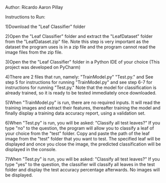 Author: Ricardo Aaron Pillay

Instructions to Run:

1)Download the "Leaf Classifier" folder

2)Open the "Leaf Classifier" folder and extract the "LeafDataset" folder from the "LeafDataset.zip" file. Note this step is very important as the
  dataset the program uses is in a zip file and the program cannot read the image files from the zip file.

3)Open the the "Leaf Classifier" folder in a Python IDE of your choice (This project was developed on PyCharm)

4)There are 2 files that run, namely: "TrainModel.py" "Test.py." and See step 5 for instructions for running "TrainModel.py" and see step 6-7 for instructions 
  for running "Test.py." Note that the model for classification is already trained, so it is ready to be tested immediately once downloaded.
     
5)When "TrainModel.py" is run, there are no required inputs. It will read the training images and extract their features, thereafter training the model
  and finally display a training data accuracy report, using a validation set.

6)When "Test.py" is run, you will be asked: "Classify all test leaves?" If you type "no" to the question, the program will allow you to classify 
  a leaf of your choice from the "test" folder. Copy and paste the path of the leaf image from the "test" folder that you want to test. The specified leaf will be         displayed and once you close the image, the predicted classification will be displayed in the console.

7)When "Test.py" is run, you will be asked: "Classify all test leaves?" If you type "yes" to the question, the classifier will classify all leaves in the test folder       and display the test accuracy percentage afterwards. No images will be displayed.


